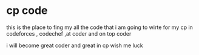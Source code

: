 # cp code
this is the place to fing my all the code that i am going to wirte for my cp in codeforces , codechef ,at coder
and on top coder 



i will become great coder and great in cp wish me luck 
